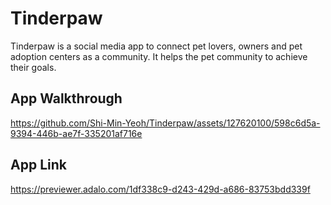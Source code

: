 # Tinderpaw
Tinderpaw is a social media app to connect pet lovers, owners and pet adoption centers as a community. It helps the pet community to achieve their goals.
## App Walkthrough
https://github.com/Shi-Min-Yeoh/Tinderpaw/assets/127620100/598c6d5a-9394-446b-ae7f-335201af716e
## App Link
https://previewer.adalo.com/1df338c9-d243-429d-a686-83753bdd339f
